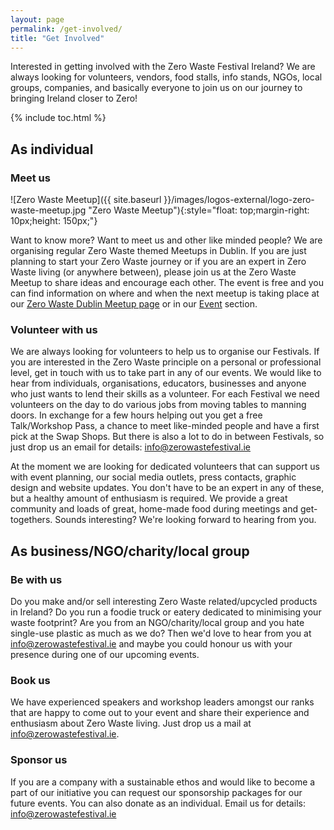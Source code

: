 ```yaml
---
layout: page
permalink: /get-involved/
title: "Get Involved"
---
```


Interested in getting involved with the Zero Waste Festival Ireland?  We are always looking for volunteers, vendors, food stalls, info stands, NGOs, local groups, companies, and basically everyone to join us on our journey to bringing Ireland closer to Zero!

{% include toc.html %}

## As individual

### Meet us

![Zero Waste Meetup]({{ site.baseurl }}/images/logos-external/logo-zero-waste-meetup.jpg "Zero Waste Meetup"){:style="float: top;margin-right: 10px;height: 150px;"}

Want to know more? Want to meet us and other like minded people? We are organising regular Zero Waste themed Meetups in Dublin. If you are just planning to start your Zero Waste journey or if you are an expert in Zero Waste living (or anywhere between), please join us at the Zero Waste Meetup to share ideas and encourage each other. The event is free and you can find information on where and when the next meetup is taking place at our [Zero Waste Dublin Meetup page](https://www.meetup.com/Zero-waste-meetup-ireland/) or in our [Event](/events) section.

### Volunteer with us

We are always looking for volunteers to help us to organise our Festivals. If you are interested in the Zero Waste principle on a personal or professional level, get in touch with us to take part in any of our events. We would like to hear from individuals, organisations, educators, businesses and anyone who just wants to lend their skills as a volunteer. For each Festival we need volunteers on the day to do various jobs from moving tables to manning doors. In exchange for a few hours helping out you get a free Talk/Workshop Pass, a chance to meet like-minded people and have a first pick at the Swap Shops. But there is also a lot to do in between Festivals, so just drop us an email for details: [info@zerowastefestival.ie](mailto:info@zerowastefestival.ie)

At the moment we are looking for dedicated volunteers that can support us with event planning, our social media outlets, press contacts, graphic design and website updates. You don't have to be an expert in any of these, but a healthy amount of enthusiasm is required. We provide a great community and loads of great, home-made food during meetings and get-togethers. Sounds interesting? We're looking forward to hearing from you.

<!--
## Support us

The Zero Waste Festival is a nonprofit festival run solely by volunteers. However, to bring the festival and workshops to attractive locations close to you, we have to rent premises, arrange for insurance, pay for our website hosting, and reimburse our speakers and workshop leaders. 

If you would like to support the Zero Waste Festival and help us grow, then consider showing us your love with a small donation below. We promise to give a big thank you shout out to all the lovely people helping us out here on our website and social media. 

<div>
  <form action="https://zerowastefestival.foxycart.com/cart" method="post" accept-charset="utf-8">  
    <input type="hidden" name="name" value="Support the Zero Waste Festival" />
    <input type="hidden" name="code" value="donation" />
	<label class="label_left">Please tell us your name if you would like a shout out on our website and social media:</label>
	<input type="text" name="Name" style="width: 200px;"><br>	
	<label class="label_left">Please enter the amount in EUR below:</label>
    <input type="number" name="price" style="width: 100px;" pattern= "[0-9]" value="25" min="1" required/><br>
  <input type="submit" value="Support the Zero Waste Festival" class="submit" />
  </form>
</div>

<p data-fc-id="minicart" style="display:none;">
	<a href="https://zerowastefestival.foxycart.com/cart?cart=view">
	    View order summary:<br>
		<span data-fc-id="minicart-quantity">0</span>
		<span data-fc-id="minicart-singular"> item </span>
		<span data-fc-id="minicart-plural"> items </span>
		in cart. Total cost: EUR
		<span data-fc-id="minicart-order-total">0</span>
	</a>
</p>
-->


## As business/NGO/charity/local group

### Be with us

Do you make and/or sell interesting Zero Waste related/upcycled products in Ireland? Do you run a foodie truck or eatery dedicated to minimising your waste footprint? Are you from an NGO/charity/local group and you hate single-use plastic as much as we do? Then we'd love to hear from you at [info@zerowastefestival.ie](mailto:info@zerowastefestival.ie) and maybe you could honour us with your presence during one of our upcoming events.

### Book us

We have experienced speakers and workshop leaders amongst our ranks that are happy to come out to your event and share their experience and enthusiasm about Zero Waste living. Just drop us a mail at [info@zerowastefestival.ie](mailto:info@zerowastefestival.ie).

### Sponsor us

If you are a company with a sustainable ethos and would like to become a part of our initiative you can request our sponsorship packages for our future events. You can also donate as an individual. Email us for details: [info@zerowastefestival.ie](mailto:info@zerowastefestival.ie)
